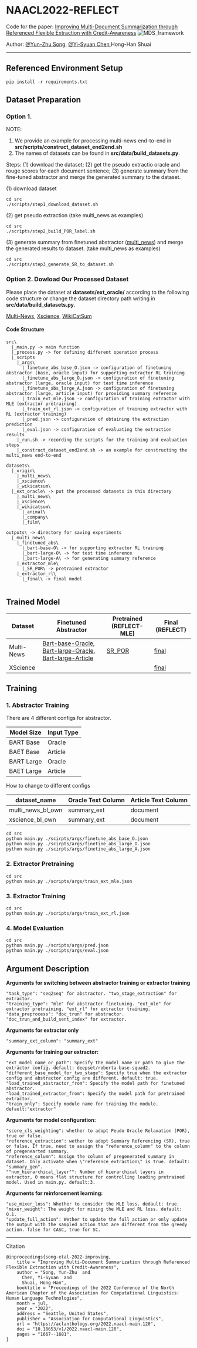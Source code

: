 # NAACL2022-REFLECT

Code for the paper: [Improving Multi-Document Summarization through Referenced Flexible Extraction with Credit-Awareness](https://aclanthology.org/2022.naacl-main.120.pdf)
![MDS_framework](https://user-images.githubusercontent.com/45812808/164428295-66af2bfd-3e07-4e2d-a3c8-ecdd56df7857.png)

Author: [@Yun-Zhu Song](http://github.com/yunzhusong), [@Yi-Syuan Chen](https://github.com/YiSyuanChen),Hong-Han Shuai

---
## Referenced Environment Setup
```
pip install -r requirements.txt
```

## Dataset Preparation
### Option 1.
NOTE:
1. We provide an example for processing multi-news end-to-end in **src/scripts/construct_dataset_end2end.sh**
2. The names of datasets can be found in **src/data/build_datasets.py**.


Steps: (1) download the dataset; (2) get the pseudo extractio oracle and rouge scores for each document sentence; (3) generate summary from the fine-tuned abstractor and merge the generated summary to the dataset. 

(1) download dataset
```
cd src
./scripts/step1_download_dataset.sh
```

(2) get pseudo extraction (take multi_news as examples)
```
cd src
./scripts/step2_build_POR_label.sh
```

(3) generate summary from finetuned abstractor ([multi_news](https://drive.google.com/file/d/1EDl-HZLQDPWTy9ZMxWvxHPNI_TTnKlYm/view?usp=sharing)) and merge the generated results to dataset. (take multi_news as examples)
```
cd src
./scripts/step3_generate_SR_to_dataset.sh
```


### Option 2. Dowload Our Processed Dataset
Please place the dataset at **datasets/ext_oracle/** according to the following code structure or change the dataset directory path writing in **src/data/build_datasets.py**.
<!--
Please sent an email to Yun-Zhu Song (yzsong.ee07@nycu.edu.tw) to request our processed dataset.
-->

[Multi-News](https://drive.google.com/file/d/1i8JuegEmGik-MhEU9GsKy3KcaJSr_k-I/view?usp=sharing),
[Xscience](https://drive.google.com/file/d/1R5eyDaCtorCh14yijqfCyduCjffYv8Ne/view?usp=sharing),
[WikiCatSum](https://drive.google.com/file/d/1Q6IVCf2nUFLtlW1oX4l5B6_tcWLUuLHA/view?usp=sharing)

#### Code Structure
```
src\
  |_main.py -> main function
  |_process.py -> for defining different operation process
  |_scripts
    |_args\
      |_finetune_abs_base_O.json -> configuration of finetuning abstractor (base, oracle input) for supporting extractor RL training
      |_finetune_abs_large_O.json -> configuration of finetuning abstractor (large, oracle input) for test time inference
      |_finetune_abs_large_A.json -> configuration of finetuning abstractor (large, article input) for providing summary reference
      |_train_ext_mle.json -> configuration of training extractor with MLE (extractor pretraining)
      |_train_ext_rl.json -> configuration of training extractor with RL (extractor training)
      |_pred.json -> configuration of obtaining the extraction prediction
      |_eval.json -> configuration of evaluating the extraction results
    |_run.sh -> recording the scripts for the training and evaluation steps
    |_construct_dataset_end2end.sh -> an example for constructing the multi_news end-to-end

datasets\
  |_origin\
    |_multi_news\
    |_xscience\
    |_wikicatsum\
  |_ext_oracle\ -> put the processed datasets in this directory
    |_multi_news\
    |_xscience\
    |_wikicatsum\
      |_animal\
      |_company\
      |_film\
      
outputs\ -> directory for saving experiments
  |_multi_news\
    |_finetuned_abs\
      |_bart-base-O\ -> for supporting extractor RL training
      |_bart-large-O\ -> for test time inference
      |_bart-large-A\ -> for generating summary reference
    |_extractor_mle\
      |_SR_POR\ -> pretrained extractor
    |_extractor_rl\
      |_final\ -> final model
    
```

## Trained Model

|   Dataset  | Finetuned Abstractor | Pretrained (REFLECT-MLE) | Final (REFLECT) |
|------------|----------------------|--------------------------|-----------------|
| Multi-News | [Bart-base-Oracle](https://drive.google.com/file/d/12RlJUo0Yp8J9tkgJBpGyBcoPBevif1JL/view?usp=sharing), [Bart-large-Oracle](https://drive.google.com/file/d/1VONOaQQhWe0RG2ogGlRsnUCQSe29ac9o/view?usp=sharing), [Bart-large-Article](https://drive.google.com/file/d/1EDl-HZLQDPWTy9ZMxWvxHPNI_TTnKlYm/view?usp=sharing) | [SR_POR](https://drive.google.com/file/d/1bI0tiJN3fqI22eTRWykiv4yEWTq9oBaM/view?usp=sharing) | [final](https://drive.google.com/file/d/1tZqtDb7wzZgTxJVWZsalsrCxratxNKgV/view?usp=sharing) |
|  XScience  |                      |                          | [final](https://drive.google.com/file/d/1zdC5XmFzWS3gt-_tyg8Q-EDKeJ5dzhHt/view?usp=sharing) |


<!--
|------------|----------------------|--------------------------|-----------------|
| Multi-News | [Bart-Base-Oracle](https://drive.google.com/file/d/1MEouMEzWtzJ9du4w6-wCkmJcDg8jOHzw/view?usp=sharing), [Bart-Large-Oracle](https://drive.google.com/file/d/1VONOaQQhWe0RG2ogGlRsnUCQSe29ac9o/view?usp=sharing) | [download](https://drive.google.com/file/d/1-0YqMCdwwzkS4IafL0aM5QJqQLiWIUml/view?usp=sharing) | [download](https://drive.google.com/file/d/1tZqtDb7wzZgTxJVWZsalsrCxratxNKgV/view?usp=sharing)|

| WikiCatSum/animal | [Bart-Base-Oracle]()[Bart-Large-Oracle]|[download]()|[download]()|

## Predictions
| Dataset | BART-Large | REFLECT |
|---------|------------|---------|
| WikiCatSum |[Animal](https://drive.google.com/file/d/1PP5nXdXSjH4jy6J0fjlDVZXJ-h9LoWf5/view?usp=sharing), [Company](https://drive.google.com/file/d/1nUgWnnzsGQvAqR8cj8hYqPL37CaeogpJ/view?usp=sharing), [Film](https://drive.google.com/file/d/1xxTevhR2pqcbh9mjuJG2GUHsf63OZDzf/view?usp=sharing)|[Animal](https://drive.google.com/file/d/1mlFr_5ukU7e3AIEPHDfhv3PBVpckp92U/view?usp=sharing), [Company](https://drive.google.com/file/d/1gQI541wJfIA260ZgO-b7JIORGbofIG2E/view?usp=sharing), [Film](https://drive.google.com/file/d/1KHdyBz7TjE4BwUAkq58BdMXJvlmOEs6c/view?usp=sharing) |

[WikiCatSum](https://drive.google.com/drive/folders/1CSt5VORNeB1-fAqk4GAts0Jp9VYyfImP?usp=sharing)
-->

## Training

### 1. Abstractor Training

There are 4 different configs for abstractor.

| Model Size | Input Type |
|------------|------------|
| BART Base  | Oracle     |
| BAET Base  | Article    | 
| BART Large | Oracle     |
| BAET Large | Article    |


How to change to different configs

| dataset_name          | Oracle Text Column | Article Text Column |
|-----------------------|--------------------|---------------------|
| multi_news_bl_own     | summary_ext        | document            | 
| xscience_bl_own       | summary_ext        | document            |

```
cd src
python main.py ./scirpts/args/finetune_abs_base_O.json
python main.py ./scirpts/args/finetine_abs_large_O.json
python main.py ./scirpts/args/finetine_abs_large_A.json
```

### 2. Extractor Pretraining

```
cd src
python main.py ./scripts/args/train_ext_mle.json
```

### 3. Extractor Training

```
cd src
python main.py ./scripts/args/train_ext_rl.json
```

### 4. Model Evaluation
```
cd src
python main.py ./scripts/args/pred.json
python main.py ./scripts/args/eval.json
```

## Argument Description

**Arguments for switching between abstractor training or extractor training**
```
"task_type": "seq2seq" for abstractor. "two_stage_extraction" for extractor.
"training_type": "mle" for abstractor finetuning. "ext_mle" for extractor pretraining. "ext_rl" for extractor training.
"data_preprocess": "doc_trun" for abstractor. "doc_trun_and_build_sent_index" for extractor.
```
**Arguments for extractor only**
```
"summary_ext_column": "summary_ext"
```
**Arguments for training our extractor:**
```
"ext_model_name_or_path": Specify the model name or path to give the extractor config. default: deepset/roberta-base-squad2.
"different_base_model_for_two_stage": Specify true when the extractor config and abstractor config are different. default: true.
"load_trained_abstractor_from": Specify the model path for finetuned abstractor.
"load_trained_extractor_from": Specify the model path for pretrained extractor.
"train_only": Specify module name for training the module. default:"extractor"
```
**Arguments for model configuration:**
```
"score_cls_weighting": whether to adopt Peudo Oracle Relaxation (POR), true or false.
"reference_extraction": wether to adopt Summary Referencing (SR), true or false. If true, need to assign the "reference_column" to the column of pregenearted summary.
"reference_column": Assign the column of pregenerated summary in dataset. Only activate when \"reference_extraction\" is true. default: "summary_gen".
""num_hierarchical_layer"": Number of hierarchical layers in extractor, 0 means flat structure for controlling loading pretrained model. Used in main.py. default:3.
```
**Arguments for reinforcement learning:**
```
"use_mixer_loss": Whether to consider the MLE loss. dedault: true.
"mixer_weight": The weight for mixing the MLE and RL loss. default: 0.1.
"update_full_action": Wether to update the full action or only update the output with the sampled action that are different from the greedy action. false for CASC, true for SC.
```

---
Citation
```
@inproceedings{song-etal-2022-improving,
    title = "Improving Multi-Document Summarization through Referenced Flexible Extraction with Credit-Awareness",
    author = "Song, Yun-Zhu  and
      Chen, Yi-Syuan  and
      Shuai, Hong-Han",
    booktitle = "Proceedings of the 2022 Conference of the North American Chapter of the Association for Computational Linguistics: Human Language Technologies",
    month = jul,
    year = "2022",
    address = "Seattle, United States",
    publisher = "Association for Computational Linguistics",
    url = "https://aclanthology.org/2022.naacl-main.120",
    doi = "10.18653/v1/2022.naacl-main.120",
    pages = "1667--1681",
}
```
